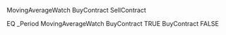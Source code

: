 <xml xmlns="http://www.w3.org/1999/xhtml" collection="false">
  <!-- ... existing variables ... -->

  <!-- Add new variables for moving average watch and contract -->
  <variable type="" id="j#_;dg!l;aG,Sj`XDoL7">MovingAverageWatch</variable>
  <variable type="" id="T|4x!$@qDzC2Yg:!Z,Dp">BuyContract</variable>
  <variable type="" id="BX%y^Xb!bS;uJ%L)5]Pd">SellContract</variable>

  <!-- ... existing variables ... -->

  <!-- Add logic for moving average watch and contracts -->
  <block type="controls_if" id="L}o^k^*A+RZ`|TtZP2^2">
    <mutation else="1" elseif="1" />
    <value name="IF0">
      <block type="logic_compare" id="`#8sTl}hc|p%LmeBo{KZ">
        <field name="OP">EQ</field>
        <value name="A">
          <block type="variables_get" id="g@b-_`kP-G.~c78#nbs)">
            <field name="VAR" id="9dzem05%Tg3eTO3]E,at">_Period</field>
          </block>
        </value>
        <value name="B">
          <block type="variables_get" id="d9o;Bv-!#p-|^bB1ylU|">
            <field name="VAR" id="j#_;dg!l;aG,Sj`XDoL7">MovingAverageWatch</field>
          </block>
        </value>
      </block>
    </value>
    <statement name="DO0">
      <block type="variables_set" id="MS@{cMeyzS|;q!;zjc75">
        <field name="VAR" id="T|4x!$@qDzC2Yg:!Z,Dp">BuyContract</field>
        <value name="VALUE">
          <block type="logic_boolean" id="4]*q#l4Edk!#lV#_NiWB">
            <field name="BOOL">TRUE</field>
          </block>
        </value>
      </block>
    </statement>
    <statement name="ELSE">
      <block type="variables_set" id="C1GJv^X@2~C5Iia=ApW@">
        <field name="VAR" id="T|4x!$@qDzC2Yg:!Z,Dp">BuyContract</field>
        <value name="VALUE">
          <block type="logic_boolean" id="}z0OZLf=l|Wz*#l^`W-7">
            <field name="BOOL">FALSE</field>
          </block>
        </value>
      </block>
    </statement>
    <!-- Add similar logic for SellContract if needed -->
  </block>

  <!-- ... existing script ... -->
</xml>
